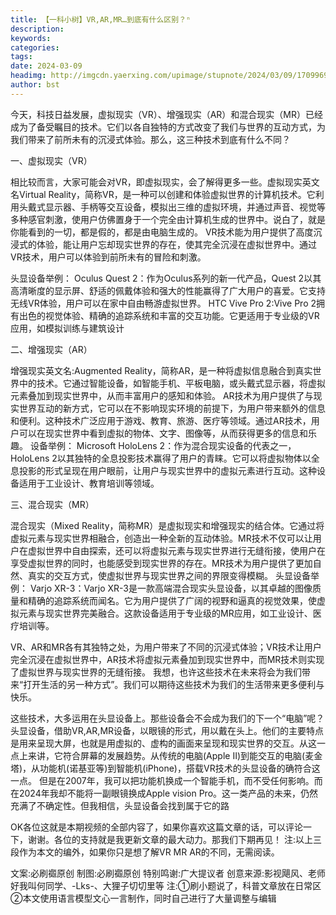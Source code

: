 ```yaml
---
title: 【一科小树】VR,AR,MR…到底有什么区别？ⁿ
description: 
keywords: 
categories: 
tags: 
date: 2024-03-09
headimg: http://imgcdn.yaerxing.com/upimage/stupnote/2024/03/09/1709969148_12009103_6774.jpg
author: bst
---
```

今天，科技日益发展，虚拟现实（VR）、增强现实（AR）和混合现实（MR）已经成为了备受瞩目的技术。它们以各自独特的方式改变了我们与世界的互动方式，为我们带来了前所未有的沉浸式体验。那么，这三种技术到底有什么不同？

一、虚拟现实（VR）

相比较而言，大家可能会对VR，即虚拟现实，会了解得更多一些。虚拟现实英文名Virtual Reality，简称VR，是一种可以创建和体验虚拟世界的计算机技术。它利用头戴式显示器、手柄等交互设备，模拟出三维的虚拟环境，并通过声音、视觉等多种感官刺激，使用户仿佛置身于一个完全由计算机生成的世界中。说白了，就是你能看到的一切，都是假的，都是由电脑生成的。
VR技术能为用户提供了高度沉浸式的体验，能让用户忘却现实世界的存在，使其完全沉浸在虚拟世界中。通过VR技术，用户可以体验到前所未有的冒险和刺激。

头显设备举例：
Oculus Quest 2：作为Oculus系列的新一代产品，Quest 2以其高清晰度的显示屏、舒适的佩戴体验和强大的性能赢得了广大用户的喜爱。它支持无线VR体验，用户可以在家中自由畅游虚拟世界。
HTC Vive Pro 2:Vive Pro 2拥有出色的视觉体验、精确的追踪系统和丰富的交互功能。它更适用于专业级的VR应用，如模拟训练与建筑设计

二、增强现实（AR）

增强现实英文名:Augmented Reality，简称AR，是一种将虚拟信息融合到真实世界中的技术。它通过智能设备，如智能手机、平板电脑，或头戴式显示器，将虚拟元素叠加到现实世界中，从而丰富用户的感知和体验。
AR技术为用户提供了与现实世界互动的新方式，它可以在不影响现实环境的前提下，为用户带来额外的信息和便利。这种技术广泛应用于游戏、教育、旅游、医疗等领域。通过AR技术，用户可以在现实世界中看到虚拟的物体、文字、图像等，从而获得更多的信息和乐趣。
设备举例：
Microsoft HoloLens 2：作为混合现实设备的代表之一，HoloLens 2以其独特的全息投影技术赢得了用户的青睐。它可以将虚拟物体以全息投影的形式呈现在用户眼前，让用户与现实世界中的虚拟元素进行互动。这种设备适用于工业设计、教育培训等领域。

三、混合现实（MR）

混合现实（Mixed Reality，简称MR）是虚拟现实和增强现实的结合体。它通过将虚拟元素与现实世界相融合，创造出一种全新的互动体验。MR技术不仅可以让用户在虚拟世界中自由探索，还可以将虚拟元素与现实世界进行无缝衔接，使用户在享受虚拟世界的同时，也能感受到现实世界的存在。MR技术为用户提供了更加自然、真实的交互方式，使虚拟世界与现实世界之间的界限变得模糊。
头显设备举例：
Varjo XR-3：Varjo XR-3是一款高端混合现实头显设备，以其卓越的图像质量和精确的追踪系统而闻名。它为用户提供了广阔的视野和逼真的视觉效果，使虚拟元素与现实世界完美融合。这款设备适用于专业级的MR应用，如工业设计、医疗培训等。

VR、AR和MR各有其独特之处，为用户带来了不同的沉浸式体验；VR技术让用户完全沉浸在虚拟世界中，AR技术将虚拟元素叠加到现实世界中，而MR技术则实现了虚拟世界与现实世界的无缝衔接。
我想，也许这些技术在未来将会为我们带来“打开生活的另一种方式”。我们可以期待这些技术为我们的生活带来更多便利与快乐。



这些技术，大多运用在头显设备上。那些设备会不会成为我们的下一个“电脑”呢？
头显设备，借助VR,AR,MR设备，以眼镜的形式，用以戴在头上。他们的主要特点是用来呈现大屏，也就是用虚拟的、虚构的画面来呈现和现实世界的交互。从这一点上来讲，它符合屏幕的发展趋势。从传统的电脑(Apple Ⅱ)到能交互的电脑(麦金塔)，从功能机(诺基亚等)到智能机(iPhone)，搭载VR技术的头显设备的确符合这一点。
但是在2007年，我可以把功能机换成一个智能手机，而不受任何影响。而在2024年我却不能将一副眼镜换成Apple vision Pro。这一类产品的未来，仍然充满了不确定性。但我相信，头显设备会找到属于它的路




OK各位这就是本期视频的全部内容了，如果你喜欢这篇文章的话，可以评论一下，谢谢。各位的支持就是我更新文章的最大动力。那我们下期再见！
注:以上三段作为本文的编外，如果你只是想了解VR MR AR的不同，无需阅读。

文案:必刷禵原创
制图:必刷禵原创
特别鸣谢:广大提议者
创意来源:影视飓风、老师好我叫何同学、-Lks-、大狸子切切里等
注:①刷小题说了，科普文章放在日常区
②本文使用语言模型文心一言制作，同时自己进行了大量调整与编辑